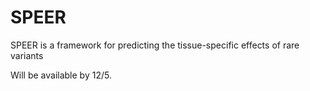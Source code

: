 # SPEER
SPEER is a framework for predicting the tissue-specific effects of rare variants

Will be available by 12/5.
